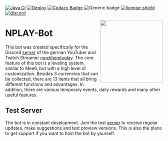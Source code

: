 [![Java CI](https://github.com/Kaktushose/Levelbot/actions/workflows/maven.yml/badge.svg)](https://github.com/Kaktushose/Levelbot/actions/workflows/maven.yml)
[![Deploy](https://github.com/Kaktushose/Levelbot/actions/workflows/deploy.yml/badge.svg)](https://github.com/Kaktushose/Levelbot/actions/workflows/deploy.yml)
[![Codacy Badge](https://app.codacy.com/project/badge/Grade/6eaa0127de99428795b4f5f759da188a)](https://www.codacy.com/gh/Kaktushose/Levelbot/dashboard?utm_source=github.com&utm_medium=referral&utm_content=Kaktushose/Levelbot&utm_campaign=Badge_Grade)
![Generic badge](https://img.shields.io/badge/Version-2.3.0-86c240".svg)
[![license-shield](https://img.shields.io/badge/License-Apache%202.0-lightgrey.svg)]()
<a href="https://discord.gg/qcpeZQhJf5">
<img src="https://discordapp.com/api/guilds/367353132772098048/embed.png" alt="discord">
</a>

<img align="right" src="https://cdn.discordapp.com/avatars/497086677853143060/975f993852d45d0f0d5d6ca642186bed.webp?size=256" height=200 width=200>

# NPLAY-Bot

This bot was created specifically for the Discord [server](https://discord.gg/qcpeZQhJf5) of the german YouTuber and Twitch Streamer [nordrheintvplay](https://www.youtube.com/user/nordrheintvplay). The core feature of this bot is a leveling system, similar to Mee6, but with a high level of customization. Besides 3 currencies that can be collected, there are 13 items that all bring different functions and advantages. In addition, there are various temporary events, daily rewards and many other useful features.

## Test Server

The bot is in constant development. Join the test [server](https://discord.gg/JYWezvQ) to receive regular updates, make suggestions and test preview versions. This is also the place to get support if you want to host the bot by yourself.
